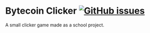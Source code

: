 # Bytecoin Clicker [![GitHub issues](https://img.shields.io/github/issues/Michar0/bytecoinclicker.svg)](https://github.com/Michar0/bytecoinclicker/issues)

A small clicker game made as a school project.